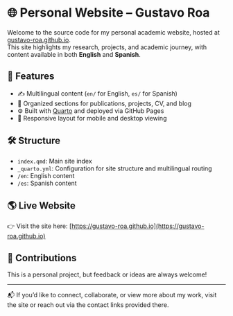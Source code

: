# 🌐 Personal Website – Gustavo Roa

Welcome to the source code for my personal academic website, hosted at [gustavo-roa.github.io](https://gustavo-roa.github.io/).  
This site highlights my research, projects, and academic journey, with content available in both **English** and **Spanish**.

## 🧭 Features

- ✍️ Multilingual content (`en/` for English, `es/` for Spanish)
- 📁 Organized sections for publications, projects, CV, and blog
- ⚙️ Built with [Quarto](https://quarto.org) and deployed via GitHub Pages
- 📱 Responsive layout for mobile and desktop viewing

## 🛠️ Structure

- `index.qmd`: Main site index
- `_quarto.yml`: Configuration for site structure and multilingual routing
- `/en`: English content
- `/es`: Spanish content

## 🌎 Live Website

👉 Visit the site here: [https://gustavo-roa.github.io](https://gustavo-roa.github.io)

## 🤝 Contributions

This is a personal project, but feedback or ideas are always welcome!

---

📬 If you’d like to connect, collaborate, or view more about my work, visit the site or reach out via the contact links provided there.
